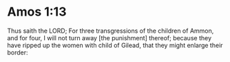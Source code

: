 # Amos 1:13

Thus saith the LORD; For three transgressions of the children of Ammon, and for four, I will not turn away [the punishment] thereof; because they have ripped up the women with child of Gilead, that they might enlarge their border: